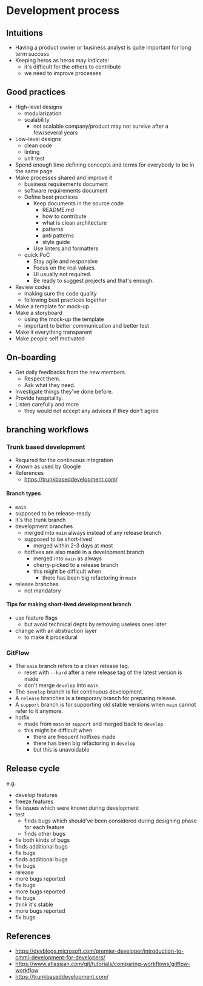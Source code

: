 # Development process

## Intuitions

- Having a product owner or business analyst is quite important for long term success
- Keeping heros as heros may indicate:
  - it's difficult for the others to contribute
  - we need to improve processes

## Good practices

- High-level designs
  - modularization
  - scalability
    - not scalable company/product may not survive after a few/several years
- Low-level designs
  - clean code
  - linting
  - unit test
- Spend enough time defining concepts and terms for everybody to be in the same page
- Make processes shared and improve it
  - business requirements document
  - software requirements document
  - Define best practices
    - Keep documents in the source code
      - README.md
      - how to contribute
      - what is clean architecture
      - patterns
      - anti patterns
      - style guide
    - Use linters and formatters
  - quick PoC
    - Stay agile and responsive
    - Focus on the real values.
    - UI usually not required.
    - Be ready to suggest projects and that's enough.
- Review codes
  - making sure the code quality
  - following best practices together
- Make a template for mock-up
- Make a storyboard
  - using the mock-up the template
  - important to better communication and better test
- Make it everything transparent
- Make people self motivated

## On-boarding

- Get daily feedbacks from the new members.
  - Respect them.
  - Ask what they need.
- Investigate things they've done before.
- Provide hospitality.
- Listen carefully and more
  - they would not accept any advices if they don't agree

## branching workflows

### Trunk based development

- Required for the continuous integration
- Known as used by Google
- References
  - https://trunkbaseddevelopment.com/

#### Branch types

-  `main`
  - supposed to be release-ready
  - it's the trunk branch
- development branches
  - merged into `main` always instead of any release branch
  - supposed to be short-lived
    - merged within 2-3 days at most
  - hotfixes are also made in a development branch
    - merged into `main` as always
    - cherry-picked to a release branch
    - this might be difficult when
      - there has been big refactoring in `main`
- release branches
  - not mandatory

#### Tips for making short-lived development branch

- use feature flags
  - but avoid technical depts by removing useless ones later
- change with an abstraction layer
  - to make it procedural



### GitFlow

- The `main` branch refers to a clean release tag.
  - reset with `--hard` after a new release tag of the latest version is made
  - don't merge `develop` into `main`.
- The `develop` branch is for continuous development.
- A `release` branches is a temporary branch for preparing release.
- A `support` branch is for supporting old stable versions when `main` cannot refer to it anymore.
- hotfix
  - made from `main` or `support` and merged back to `develop`
  - this might be difficult when
    - there are frequent hotfixes made
    - there has been big refactoring in `develop`
    - but this is unavoidable

## Release cycle

e.g.

- develop features
- freeze features
- fix issues which were known during development
- test
  - finds bugs which should've been considered during designing phase for each feature
  - finds other bugs
- fix both kinds of bugs
- finds additional bugs
- fix bugs
- finds additional bugs
- fix bugs
- release
- more bugs reported
- fix bugs
- more bugs reported
- fix bugs
- think it's stable
- more bugs reported
- fix bugs

## References

- https://devblogs.microsoft.com/premier-developer/introduction-to-cmmi-development-for-developers/
- https://www.atlassian.com/git/tutorials/comparing-workflows/gitflow-workflow
- https://trunkbaseddevelopment.com/
